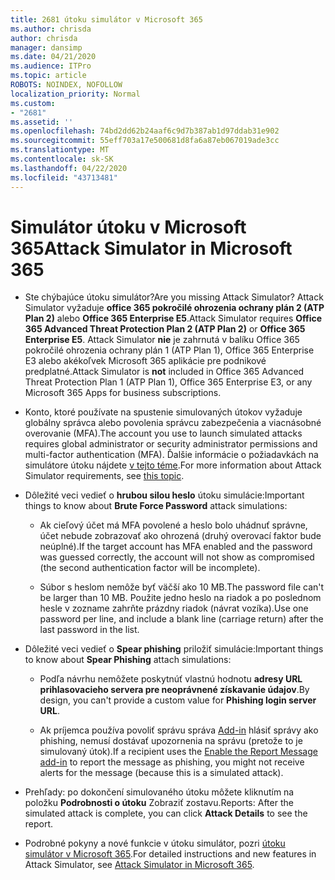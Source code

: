 ```yaml
---
title: 2681 útoku simulátor v Microsoft 365
ms.author: chrisda
author: chrisda
manager: dansimp
ms.date: 04/21/2020
ms.audience: ITPro
ms.topic: article
ROBOTS: NOINDEX, NOFOLLOW
localization_priority: Normal
ms.custom:
- "2681"
ms.assetid: ''
ms.openlocfilehash: 74bd2dd62b24aaf6c9d7b387ab1d97ddab31e902
ms.sourcegitcommit: 55eff703a17e500681d8fa6a87eb067019ade3cc
ms.translationtype: MT
ms.contentlocale: sk-SK
ms.lasthandoff: 04/22/2020
ms.locfileid: "43713481"
---
```

# <a name="attack-simulator-in-microsoft-365"></a><span data-ttu-id="3db25-102">Simulátor útoku v Microsoft 365</span><span class="sxs-lookup"><span data-stu-id="3db25-102">Attack Simulator in Microsoft 365</span></span>

- <span data-ttu-id="3db25-103">Ste chýbajúce útoku simulátor?</span><span class="sxs-lookup"><span data-stu-id="3db25-103">Are you missing Attack Simulator?</span></span> <span data-ttu-id="3db25-104">Attack Simulator vyžaduje **office 365 pokročilé ohrozenia ochrany plán 2 (ATP Plan 2)** alebo **Office 365 Enterprise E5**.</span><span class="sxs-lookup"><span data-stu-id="3db25-104">Attack Simulator requires **Office 365 Advanced Threat Protection Plan 2 (ATP Plan 2)** or **Office 365 Enterprise E5**.</span></span> <span data-ttu-id="3db25-105">Attack Simulator **nie** je zahrnutá v balíku Office 365 pokročilé ohrozenia ochrany plán 1 (ATP Plan 1), Office 365 Enterprise E3 alebo akékoľvek Microsoft 365 aplikácie pre podnikové predplatné.</span><span class="sxs-lookup"><span data-stu-id="3db25-105">Attack Simulator is **not** included in Office 365 Advanced Threat Protection Plan 1 (ATP Plan 1), Office 365 Enterprise E3, or any Microsoft 365 Apps for business subscriptions.</span></span>

- <span data-ttu-id="3db25-106">Konto, ktoré používate na spustenie simulovaných útokov vyžaduje globálny správca alebo povolenia správcu zabezpečenia a viacnásobné overovanie (MFA).</span><span class="sxs-lookup"><span data-stu-id="3db25-106">The account you use to launch simulated attacks requires global administrator or security administrator permissions and multi-factor authentication (MFA).</span></span> <span data-ttu-id="3db25-107">Ďalšie informácie o požiadavkách na simulátore útoku nájdete [v tejto téme](https://docs.microsoft.com/office365/securitycompliance/attack-simulator#before-you-begin).</span><span class="sxs-lookup"><span data-stu-id="3db25-107">For more information about Attack Simulator requirements, see [this topic](https://docs.microsoft.com/office365/securitycompliance/attack-simulator#before-you-begin).</span></span>

- <span data-ttu-id="3db25-108">Dôležité veci vedieť o **hrubou silou heslo** útoku simulácie:</span><span class="sxs-lookup"><span data-stu-id="3db25-108">Important things to know about **Brute Force Password** attack simulations:</span></span>

  - <span data-ttu-id="3db25-109">Ak cieľový účet má MFA povolené a heslo bolo uhádnuť správne, účet nebude zobrazovať ako ohrozená (druhý overovací faktor bude neúplné).</span><span class="sxs-lookup"><span data-stu-id="3db25-109">If the target account has MFA enabled and the password was guessed correctly, the account will not show as compromised (the second authentication factor will be incomplete).</span></span>

  - <span data-ttu-id="3db25-110">Súbor s heslom nemôže byť väčší ako 10 MB.</span><span class="sxs-lookup"><span data-stu-id="3db25-110">The password file can't be larger than 10 MB.</span></span> <span data-ttu-id="3db25-111">Použite jedno heslo na riadok a po poslednom hesle v zozname zahrňte prázdny riadok (návrat vozíka).</span><span class="sxs-lookup"><span data-stu-id="3db25-111">Use one password per line, and include a blank line (carriage return) after the last password in the list.</span></span>

- <span data-ttu-id="3db25-112">Dôležité veci vedieť o **Spear phishing** priložiť simulácie:</span><span class="sxs-lookup"><span data-stu-id="3db25-112">Important things to know about **Spear Phishing** attach simulations:</span></span>

  - <span data-ttu-id="3db25-113">Podľa návrhu nemôžete poskytnúť vlastnú hodnotu **adresy URL prihlasovacieho servera pre neoprávnené získavanie údajov**.</span><span class="sxs-lookup"><span data-stu-id="3db25-113">By design, you can't provide a custom value for **Phishing login server URL**.</span></span>

  - <span data-ttu-id="3db25-114">Ak príjemca používa povoliť správu správa [Add-in](https://docs.microsoft.com/microsoft-365/security/office-365-security/enable-the-report-message-add-in) hlásiť správy ako phishing, nemusí dostávať upozornenia na správu (pretože to je simulovaný útok).</span><span class="sxs-lookup"><span data-stu-id="3db25-114">If a recipient uses the [Enable the Report Message add-in](https://docs.microsoft.com/microsoft-365/security/office-365-security/enable-the-report-message-add-in) to report the message as phishing, you might not receive alerts for the message (because this is a simulated attack).</span></span>

- <span data-ttu-id="3db25-115">Prehľady: po dokončení simulovaného útoku môžete kliknutím na položku **Podrobnosti o útoku** Zobraziť zostavu.</span><span class="sxs-lookup"><span data-stu-id="3db25-115">Reports: After the simulated attack is complete, you can click **Attack Details** to see the report.</span></span>

- <span data-ttu-id="3db25-116">Podrobné pokyny a nové funkcie v útoku simulátor, pozri [útoku simulátor v Microsoft 365](https://docs.microsoft.com/microsoft-365/security/office-365-security/attack-simulator).</span><span class="sxs-lookup"><span data-stu-id="3db25-116">For detailed instructions and new features in Attack Simulator, see [Attack Simulator in Microsoft 365](https://docs.microsoft.com/microsoft-365/security/office-365-security/attack-simulator).</span></span>
